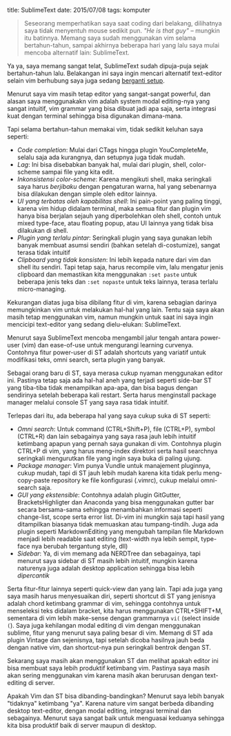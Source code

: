 title: SublimeText
date: 2015/07/08
tags: komputer

> Seseorang memperhatikan saya saat coding dari belakang, dilihatnya saya tidak menyentuh mouse sedikit pun. _"He is that guy"_ – mungkin itu batinnya. Memang saya sudah menggunakan vim selama bertahun-tahun, sampai akhirnya beberapa hari yang lalu saya mulai mencoba alternatif lain: SublimeText.

Ya ya, saya memang sangat telat, SublimeText sudah dipuja-puja sejak bertahun-tahun lalu. Belakangan ini saya ingin mencari alternatif text-editor selain vim berhubung saya juga sedang [berganti setup](/2015/07/beralih-ke-windows-laptop.html).

Menurut saya vim masih tetap editor yang sangat-sangat powerful, dan alasan saya menggunakakn vim adalah system modal editing-nya yang sangat intuitif, vim grammar yang bisa dibuat jadi apa saja, serta integrasi kuat dengan terminal sehingga bisa digunakan dimana-mana.

Tapi selama bertahun-tahun memakai vim, tidak sedikit keluhan saya seperti:

* _Code completion_: Mulai dari CTags hingga plugin YouCompleteMe, selalu saja ada kurangnya, dan setupnya juga tidak mudah.
* _Lag_: Ini bisa disebabkan banyak hal, mulai dari plugin, shell, color-scheme sampai file yang kita edit.
* _Inkonsistensi color-scheme_: Karena mengikuti shell, maka seringkali saya harus _berjibaku_ dengan pengaturan warna, hal yang sebenarnya bisa dilakukan dengan simple oleh editor lainnya.
* _UI yang terbatas oleh kapabilitas shell_: Ini pain-point yang paling tinggi, karena vim hidup didalam terminal, maka semua fitur dan plugin vim hanya bisa berjalan sejauh yang diperbolehkan oleh shell, contoh untuk mixed type-face, atau floating popup, atau UI lainnya yang tidak bisa dilakukan di shell.
* _Plugin yang terlalu pintar_: Seringkali plugin yang saya gunakan lebih banyak membuat asumsi sendiri (bahkan setelah di-costumize), sangat terasa tidak intuitif
* _Clipboard yang tidak konsisten_: Ini lebih kepada nature dari vim dan shell itu sendiri. Tapi tetap saja, harus recompile vim, lalu mengatur jenis clipboard dan memastikan kita menggunakan `:set paste` untuk beberapa jenis teks dan `:set nopaste` untuk teks lainnya, terasa terlalu micro-managing.

Kekurangan diatas juga bisa dibilang fitur di vim, karena sebagian darinya memungkinkan vim untuk melakukan hal-hal yang lain. Tentu saja saya akan masih tetap menggunakan vim, namun mungkin untuk saat ini saya ingin mencicipi text-editor yang sedang dielu-elukan: SublimeText.

Menurut saya SublimeText mencoba mengambil jalur tengah antara power-user (vim) dan ease-of-use untuk mengurangi learning curvenya. Contohnya fitur power-user di ST adalah shortcuts yang variatif untuk modifikasi teks, omni search, serta plugin yang banyak.

Sebagai orang baru di ST, saya merasa cukup nyaman menggunakan editor ini. Pastinya tetap saja ada hal-hal aneh yang terjadi seperti side-bar ST yang tiba-tiba tidak menampilkan apa-apa, dan bisa bagus dengan sendirinya setelah beberapa kali restart. Serta harus menginstall package manager melalui console ST yang saya rasa tidak intuitif.

Terlepas dari itu, ada beberapa hal yang saya cukup suka di ST seperti:

* _Omni search_: Untuk command (CTRL+Shift+P), file (CTRL+P), symbol (CTRL+R) dan lain sebagainya yang saya rasa jauh lebih intuitif ketimbang apapun yang pernah saya gunakan di vim. Contohnya plugin CTRL+P di vim, yang harus meng-index direktori serta hasil searchnya seringkali mengurutkan file yang ingin saya buka di paling ujung.
* _Package manager_: Vim punya Vundle untuk manajement pluginnya, cukup mudah, tapi di ST jauh lebih mudah karena kita tidak perlu meng-copy-paste repository ke file konfigurasi (.vimrc), cukup melalui omni-search saja.
* _GUI yang ekstensible_: Contohnya adalah plugin GitGutter, BracketsHighligter dan Anaconda yang bisa menggunakan gutter bar secara bersama-sama sehingga menambahkan informasi seperti change-list, scope serta error list. Di-vim ini mungkin saja tapi hasil yang ditampilkan biasanya tidak memuaskan atau tumpang-tindih. Juga ada plugin seperti MarkdownEditing yang mengubah tampilan file Markdown menjadi lebih readable saat editing (text-width nya lebih sempit, type-face nya berubah tergantung style, dll)
* _Sidebar_: Ya, di vim memang ada NERDTree dan sebagainya, tapi menurut saya sidebar di ST masih lebih intuitif, mungkin karena naturenya juga adalah desktop application sehingga bisa lebih _dipercantik_

Serta fitur-fitur lainnya seperti quick-view dan yang lain. Tapi ada juga yang saya masih harus menyesuaikan diri, seperti shortcut di ST yang jenisnya adalah chord ketimbang grammar di vim, sehingga contohnya untuk menseleksi teks didalam bracket, kita harus menggunakan CTRL+SHIFT+M, sementara di vim lebih make-sense dengan grammarnya `vi(` (select inside `(`). Saya juga kehilangan modal editing di vim dengan menggunakan sublime, fitur yang menurut saya paling besar di vim. Memang di ST ada plugin Vintage dan sejenisnya, tapi setelah dicoba hasilnya jauh beda dengan native vim, dan shortcut-nya pun seringkali bentrok dengan ST.

Sekarang saya masih akan menggunakan ST dan melihat apakah editor ini bisa membuat saya lebih produktif ketimbang vim. Pastinya saya masih akan sering menggunakan vim karena masih akan berurusan dengan text-editing di server.

Apakah Vim dan ST bisa dibanding-bandingkan? Menurut saya lebih banyak "tidaknya" ketimbang "ya". Karena nature vim sangat berbeda dibanding desktop text-editor, dengan modal editing, integrasi terminal dan sebagainya. Menurut saya sangat baik untuk menguasai keduanya sehingga kita bisa produktif baik di server maupun di desktop.
